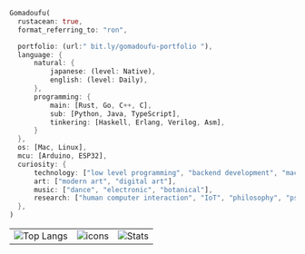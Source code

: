   ```rust
Gomadoufu(
    rustacean: true,
    format_referring_to: "ron",

    portfolio: (url:" bit.ly/gomadoufu-portfolio "),
    language: {
        natural: {
            japanese: (level: Native),
            english: (level: Daily),
        },
        programming: {
            main: [Rust, Go, C++, C],
            sub: [Python, Java, TypeScript],
            tinkering: [Haskell, Erlang, Verilog, Asm],
        }
    },
    os: [Mac, Linux],
    mcu: [Arduino, ESP32],
    curiosity: {
        technology: ["low level programming", "backend development", "machine learning"],
        art: ["modern art", "digital art"],
        music: ["dance", "electronic", "botanical"],
        research: ["human computer interaction", "IoT", "philosophy", "psychology", "sociology", "linguistics"],
    },
)

```

<table>
  <tr>
    <td>
      <img alt="Top Langs" src="https://github-readme-stats.vercel.app/api/top-langs/?username=gomadoufu&exclude_repo=research-VolP,get-programming-with-hs,intel-fpga-book&hide=Makefile,Cmake,html,css,scss&layout=compact&show_icons=true&theme=shades-of-purple" />
    </td>
    <td>
      <img alt="icons" src="https://skillicons.dev/icons?i=rust,go,cpp,c,python,typescript&perline=3" />
    </td>
    <td align=center colspan="2">
      <img alt="Stats" src="https://github-readme-stats.vercel.app/api?username=gomadoufu&show_icons=true&theme=shades-of-purple" />
    </td>
  </tr>
</table>
